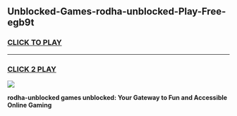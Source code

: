 
## Unblocked-Games-rodha-unblocked-Play-Free-egb9t
<h3>
<a href="https://premium76.site?title=rodha-unblocked&ref=18A1">CLICK TO PLAY</a></h3>
<hr>

<h3>
<a href="https://premium76.site?title=rodha-unblocked&ref=18A1">CLICK 2 PLAY</a>
  
</h3>

<a href="https://premium76.site?title=rodha-unblocked&ref=18A1"><img src="https://clearcache.store/games.png"></a>


**rodha-unblocked games unblocked: Your Gateway to Fun and Accessible Online Gaming**
